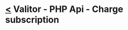 [<](../index.md) Valitor - PHP Api - Charge subscription
=====================================================
